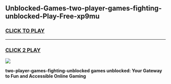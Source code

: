 
## Unblocked-Games-two-player-games-fighting-unblocked-Play-Free-xp9mu
<h3>
<a href="https://premium76.site?title=two-player-games-fighting-unblocked&ref=15A">CLICK TO PLAY</a></h3>
<hr>

<h3>
<a href="https://premium76.site?title=two-player-games-fighting-unblocked&ref=15A">CLICK 2 PLAY</a>
  
</h3>

<a href="https://premium76.site?title=two-player-games-fighting-unblocked&ref=15A"><img src="https://clearcache.store/games.png"></a>


**two-player-games-fighting-unblocked games unblocked: Your Gateway to Fun and Accessible Online Gaming**
